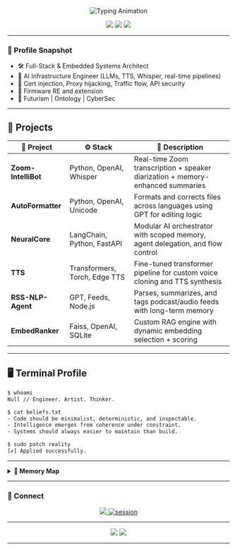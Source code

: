 <p align="center">
  <img src="https://readme-typing-svg.demolab.com?font=Fira+Code&size=26&pause=1000&color=F7F7F7&center=true&width=435&lines=Systems+Engineer;AI+Architect;DXHR+IRL;" alt="Typing Animation" />
</p>

<p align="center">
  <img src="https://img.shields.io/badge/AI-ConsciousMemory-blueviolet?style=flat-square&logo=OpenAI&logoColor=white" />
  <img src="https://img.shields.io/badge/Stack-FullSystemHack-green?style=flat-square&logo=linux" />
  <img src="https://img.shields.io/badge/DeusEx-Modder-critical?style=flat-square&logo=crystal" />
</p>

---
### 🧠 Profile Snapshot


- 🛠️ Full-Stack & Embedded Systems Architect  
- 🤖 AI Infrastructure Engineer (LLMs, TTS, Whisper, real-time pipelines)  
- 🔐 Cert injection, Proxy hijacking, Traffic flow, API security
- 📡 Firmware RE and extension
- 🧬 Futurism | Ontology | CyberSec

---

## 🧬 Projects
<div align="center">
  
| 🧠 Project          | ⚙️ Stack                        | 📌 Description                                                                |
|----------------------|---------------------------------|--------------------------------------------------------------------------------|
| **Zoom-IntelliBot**  | Python, OpenAI, Whisper         | Real-time Zoom transcription + speaker diarization + memory-enhanced summaries |
| **AutoFormatter**    | Python, OpenAI, Unicode         | Formats and corrects files across languages using GPT for editing logic        |
| **NeuralCore**       | LangChain, Python, FastAPI      | Modular AI orchestrator with scoped memory, agent delegation, and flow control |
| **TTS**              | Transformers, Torch, Edge TTS   | Fine-tuned transformer pipeline for custom voice cloning and TTS synthesis     |
| **RSS-NLP-Agent**    | GPT, Feeds, Node.js             | Parses, summarizes, and tags podcast/audio feeds with long-term memory         |
| **EmbedRanker**      | Faiss, OpenAI, SQLite           | Custom RAG engine with dynamic embedding selection + scoring                   |


</div>

---

##  🖥️  Terminal Profile

```bash
$ whoami
Null // Engineer. Artist. Thinker.

$ cat beliefs.txt
- Code should be minimalist, deterministic, and inspectable.
- Intelligence emerges from coherence under constraint.
- Systems should always easier to maintain than build.

$ sudo patch reality
[✔] Applied successfully.
````

---
<details>
<summary><strong>👤 Memory Map</strong></summary>

▶️ View interactive Memory map:  
[![Click to view](./docs/assets/memory_map_preview.png)](https://dont-copy-that-floppy.github.io/dont-copy-that-floppy/docs/memory_map.html)

> Transcendental → Axioms → First Principles → Architecture → Feedback → ∞
</details>

---

### 📡 Connect

<p align="center">
  <a href="mailto:3112680+Dont-Copy-That-Floppy@users.noreply.github.com">
    <img src="https://img.shields.io/badge/email-grey?style=for-the-badge&logo=tuta">
  </a>
  <a href="https://session.org/057663ebb8f0efcb2028d04768400695a9e75e7cc54f8063244c8cddc7ec534417">
    <img src="https://img.shields.io/badge/session-dm-green?style=for-the-badge&logo=Session" alt="session">
  </a>
</p>

---

<div align="center">
  <img src="https://github-readme-stats.vercel.app/api?username=dont-copy-that-floppy&count_private=true&include_all_commits=true&show_icons=true&theme=tokyonight&hide=issues" />
  <img src="https://github-readme-stats.vercel.app/api/top-langs/?username=dont-copy-that-floppy&include_all_commits=true&count_private=true&layout=compact&theme=tokyonight" />
</div>

---
